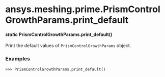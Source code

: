 <a id="ansys-meshing-prime-prismcontrolgrowthparams-print-default"></a>

# ansys.meshing.prime.PrismControlGrowthParams.print_default

<a id="ansys.meshing.prime.PrismControlGrowthParams.print_default"></a>

#### *static* PrismControlGrowthParams.print_default()

Print the default values of `PrismControlGrowthParams` object.

### Examples

```pycon
>>> PrismControlGrowthParams.print_default()
```

<!-- !! processed by numpydoc !! -->
